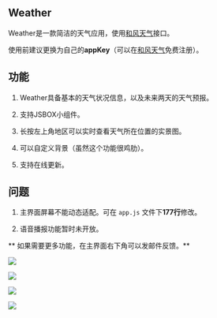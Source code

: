 ## Weather

Weather是一款简洁的天气应用，使用[和风天气](http://www.heweather.com/)接口。

使用前建议更换为自己的**appKey**（可以在[和风天气](https://console.heweather.com/register)免费注册）。

## 功能

1. Weather具备基本的天气状况信息，以及未来两天的天气预报。

2. 支持JSBOX小组件。

3. 长按左上角地区可以实时查看天气所在位置的实景图。

4. 可以自定义背景（虽然这个功能很鸡肋）。

5. 支持在线更新。

## 问题

1. 主界面屏幕不能动态适配。可在 `app.js` 文件下**177行**修改。

2. 语音播报功能暂时未开放。

** 如果需要更多功能，在主界面右下角可以发邮件反馈。**

![](http://p9fwt88yw.bkt.clouddn.com/webwxgetmsgimg.jpeg)

![](http://p9fwt88yw.bkt.clouddn.com/webwxgetmsgimg%20%281%29.jpeg)

![](http://p9fwt88yw.bkt.clouddn.com/webwxgetmsgimg%20%282%29.jpeg)

![](http://p9fwt88yw.bkt.clouddn.com/webwxgetmsgimg%20%283%29.jpeg)